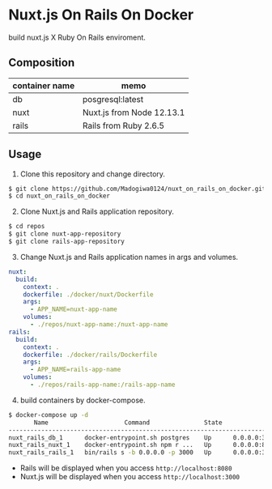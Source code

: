 # Nuxt.js On Rails On Docker

build nuxt.js X Ruby On Rails enviroment.

## Composition

| container name | memo                      |
|----------------|---------------------------|
| db             | posgresql:latest          |
| nuxt           | Nuxt.js from Node 12.13.1 |
| rails          | Rails from Ruby 2.6.5     |

## Usage

1. Clone this repository and change directory.

``` sh
$ git clone https://github.com/Madogiwa0124/nuxt_on_rails_on_docker.git
$ cd nuxt_on_rails_on_docker
```

2. Clone Nuxt.js and Rails application repository.

``` sh
$ cd repos
$ git clone nuxt-app-repository
$ git clone rails-app-repository
```

3. Change Nuxt.js and Rails application names in args and volumes.

``` yml
nuxt:
  build:
    context: .
    dockerfile: ./docker/nuxt/Dockerfile
    args:
      - APP_NAME=nuxt-app-name
    volumes:
      - ./repos/nuxt-app-name:/nuxt-app-name
rails:
  build:
    context: .
    dockerfile: ./docker/rails/Dockerfile
    args:
      - APP_NAME=rails-app-name
    volumes:
      - ./repos/rails-app-name:/rails-app-name
```

4. build containers by docker-compose.

``` sh
$ docker-compose up -d
       Name                     Command               State            Ports
-------------------------------------------------------------------------------------
nuxt_rails_db_1      docker-entrypoint.sh postgres    Up      0.0.0.0:32839->5432/tcp
nuxt_rails_nuxt_1    docker-entrypoint.sh npm r ...   Up      0.0.0.0:8080->3000/tcp
nuxt_rails_rails_1   bin/rails s -b 0.0.0.0 -p 3000   Up      0.0.0.0:3000->3000/tcp
```

* Rails will be displayed when you access `http://localhost:8080`
* Nuxt.js will be displayed when you access `http://localhost:3000`
